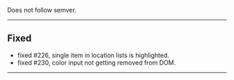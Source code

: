 Does not follow semver.

---

<!-- ## Added

- Option to clear app cache.
- Context menu 
  - esc to close.
  - shortcut key to open.
  - unread all, mark as real, mark all as read.
- #222, Option to disable text select in epub reader.
- Custom option select and color input.

## Changed

- Better keyboard navigation in search inputs.
- UI Changes:
  - Context Menu looks. Position in zen mode.
  - Anilist data editor changes for better readability.
- DEV:
  - Cleaned and improved theme maker code. Isolated theme maker, better theme apply and save
  - Switched to color library to handle color conversions. -->

## Fixed

- fixed #226, single item in location lists is highlighted.
- fixed #230, color input not getting removed from DOM.

---